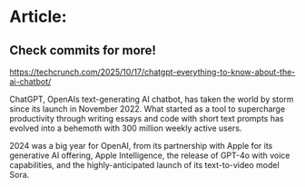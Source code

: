 # Article:

## Check commits for more!
https://techcrunch.com/2025/10/17/chatgpt-everything-to-know-about-the-ai-chatbot/

ChatGPT, OpenAIs text-generating AI chatbot, has taken the world by storm since its launch in November 2022. What started as a tool to supercharge productivity through writing essays and code with short text prompts has evolved into a behemoth with 300 million weekly active users.

2024 was a big year for OpenAI, from its partnership with Apple for its generative AI offering, Apple Intelligence, the release of GPT-4o with voice capabilities, and the highly-anticipated launch of its text-to-video model Sora.